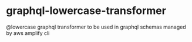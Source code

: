 # graphql-lowercase-transformer
@lowercase graphql transformer to be used in graphql schemas managed by aws amplify cli
